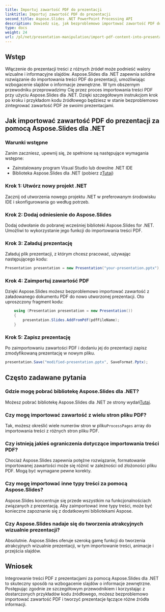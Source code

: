 ```yaml
---
title: Importuj zawartość PDF do prezentacji
linktitle: Importuj zawartość PDF do prezentacji
second_title: Aspose.Slides .NET PowerPoint Processing API
description: Dowiedz się, jak bezproblemowo importować zawartość PDF do prezentacji za pomocą Aspose.Slides dla .NET. Ten przewodnik krok po kroku z kodem źródłowym pomoże Ci ulepszyć prezentacje poprzez integrację zewnętrznej zawartości PDF.
type: docs
weight: 24
url: /pl/net/presentation-manipulation/import-pdf-content-into-presentations/
---
```


## Wstęp
Włączenie do prezentacji treści z różnych źródeł może podnieść walory wizualne i informacyjne slajdów. Aspose.Slides dla .NET zapewnia solidne rozwiązanie do importowania treści PDF do prezentacji, umożliwiając wzbogacenie slajdów o informacje zewnętrzne. W tym obszernym przewodniku przeprowadzimy Cię przez proces importowania treści PDF przy użyciu Aspose.Slides dla .NET. Dzięki szczegółowym instrukcjom krok po kroku i przykładom kodu źródłowego będziesz w stanie bezproblemowo zintegrować zawartość PDF ze swoimi prezentacjami.

## Jak importować zawartość PDF do prezentacji za pomocą Aspose.Slides dla .NET

### Warunki wstępne
Zanim zaczniesz, upewnij się, że spełnione są następujące wymagania wstępne:
- Zainstalowany program Visual Studio lub dowolne .NET IDE
-  Biblioteka Aspose.Slides dla .NET (pobierz z[Tutaj](https://releases.aspose.com/slides/net/))

### Krok 1: Utwórz nowy projekt .NET
Zacznij od utworzenia nowego projektu .NET w preferowanym środowisku IDE i skonfigurowania go według potrzeb.

### Krok 2: Dodaj odniesienie do Aspose.Slides
Dodaj odwołanie do pobranej wcześniej biblioteki Aspose.Slides for .NET. Umożliwi to wykorzystanie jego funkcji do importowania treści PDF.

### Krok 3: Załaduj prezentację
Załaduj plik prezentacji, z którym chcesz pracować, używając następującego kodu:

```csharp
Presentation presentation = new Presentation("your-presentation.pptx");
```

### Krok 4: Zaimportuj zawartość PDF
Dzięki Aspose.Slides możesz bezproblemowo importować zawartość z załadowanego dokumentu PDF do nowo utworzonej prezentacji. Oto uproszczony fragment kodu:

```csharp
    using (Presentation presentation = new Presentation())
    {
        presentation.Slides.AddFromPdf(pdfFileName);
    }
```

### Krok 5: Zapisz prezentację
Po zaimportowaniu zawartości PDF i dodaniu jej do prezentacji zapisz zmodyfikowaną prezentację w nowym pliku.

```csharp
presentation.Save("modified-presentation.pptx", SaveFormat.Pptx);
```

## Często zadawane pytania

### Gdzie mogę pobrać bibliotekę Aspose.Slides dla .NET?
 Możesz pobrać bibliotekę Aspose.Slides dla .NET ze strony wydań[Tutaj](https://releases.aspose.com/slides/net/).

### Czy mogę importować zawartość z wielu stron pliku PDF?
Tak, możesz określić wiele numerów stron w pliku`ProcessPages` array do importowania treści z różnych stron pliku PDF.

### Czy istnieją jakieś ograniczenia dotyczące importowania treści PDF?
Chociaż Aspose.Slides zapewnia potężne rozwiązanie, formatowanie importowanej zawartości może się różnić w zależności od złożoności pliku PDF. Mogą być wymagane pewne korekty.

### Czy mogę importować inne typy treści za pomocą Aspose.Slides?
Aspose.Slides koncentruje się przede wszystkim na funkcjonalnościach związanych z prezentacją. Aby zaimportować inne typy treści, może być konieczne zapoznanie się z dodatkowymi bibliotekami Aspose.

### Czy Aspose.Slides nadaje się do tworzenia atrakcyjnych wizualnie prezentacji?
Absolutnie. Aspose.Slides oferuje szeroką gamę funkcji do tworzenia atrakcyjnych wizualnie prezentacji, w tym importowanie treści, animacje i przejścia slajdów.

## Wniosek
Integrowanie treści PDF z prezentacjami za pomocą Aspose.Slides dla .NET to skuteczny sposób na wzbogacenie slajdów o informacje zewnętrzne. Postępując zgodnie ze szczegółowym przewodnikiem i korzystając z dostarczonych przykładów kodu źródłowego, możesz bezproblemowo importować zawartość PDF i tworzyć prezentacje łączące różne źródła informacji.